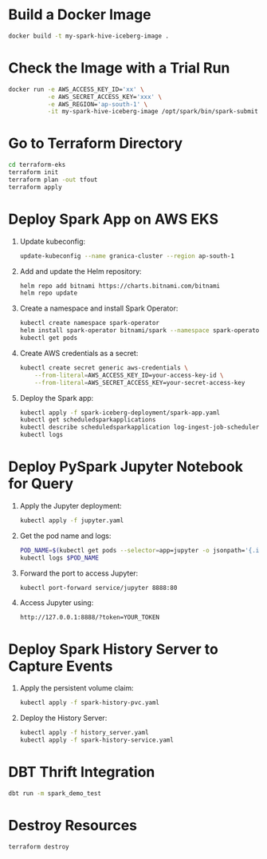 # Build a Docker Image
```bash
docker build -t my-spark-hive-iceberg-image .
```

# Check the Image with a Trial Run
```bash
docker run -e AWS_ACCESS_KEY_ID='xx' \
           -e AWS_SECRET_ACCESS_KEY='xxx' \
           -e AWS_REGION='ap-south-1' \
           -it my-spark-hive-iceberg-image /opt/spark/bin/spark-submit /opt/spark/work-dir/spark-iceberg-ingest-transformer/src/app.py
```

# Go to Terraform Directory
```bash
cd terraform-eks
terraform init
terraform plan -out tfout
terraform apply
```

# Deploy Spark App on AWS EKS
1. Update kubeconfig:
   ```bash
   update-kubeconfig --name granica-cluster --region ap-south-1
   ```

2. Add and update the Helm repository:
   ```bash
   helm repo add bitnami https://charts.bitnami.com/bitnami
   helm repo update
   ```

3. Create a namespace and install Spark Operator:
   ```bash
   kubectl create namespace spark-operator
   helm install spark-operator bitnami/spark --namespace spark-operator
   kubectl get pods
   ```

4. Create AWS credentials as a secret:
   ```bash
   kubectl create secret generic aws-credentials \
       --from-literal=AWS_ACCESS_KEY_ID=your-access-key-id \
       --from-literal=AWS_SECRET_ACCESS_KEY=your-secret-access-key
   ```

5. Deploy the Spark app:
   ```bash
   kubectl apply -f spark-iceberg-deployment/spark-app.yaml
   kubectl get scheduledsparkapplications
   kubectl describe scheduledsparkapplication log-ingest-job-scheduler
   kubectl logs
   ```

# Deploy PySpark Jupyter Notebook for Query
1. Apply the Jupyter deployment:
   ```bash
   kubectl apply -f jupyter.yaml
   ```

2. Get the pod name and logs:
   ```bash
   POD_NAME=$(kubectl get pods --selector=app=jupyter -o jsonpath='{.items[0].metadata.name}')
   kubectl logs $POD_NAME
   ```

3. Forward the port to access Jupyter:
   ```bash
   kubectl port-forward service/jupyter 8888:80
   ```

4. Access Jupyter using:
   ```
   http://127.0.0.1:8888/?token=YOUR_TOKEN
   ```

# Deploy Spark History Server to Capture Events
1. Apply the persistent volume claim:
   ```bash
   kubectl apply -f spark-history-pvc.yaml
   ```

2. Deploy the History Server:
   ```bash
   kubectl apply -f history_server.yaml
   kubectl apply -f spark-history-service.yaml
   ```

# DBT Thrift Integration
```bash
dbt run -m spark_demo_test
```

# Destroy Resources
```bash
terraform destroy
